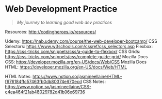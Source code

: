 # Web Development Practice

> *My journey to learning good web dev practices*


Resources: http://codingheroes.io/resources/

Udemy: https://nab.udemy.com/course/the-web-developer-bootcamp/
CSS Selectors: https://www.w3schools.com/cssref/css_selectors.asp
Flexbox: https://css-tricks.com/snippets/css/a-guide-to-flexbox/
CSS Grids: https://css-tricks.com/snippets/css/complete-guide-grid/
Mozilla Docs CSS: https://developer.mozilla.org/en-US/docs/Web/CSS
Mozilla Docs HTML: https://developer.mozilla.org/en-US/docs/Web/HTML

HTML Notes: https://www.notion.so/jasmineellaine/HTML-f676184ffc57463fb0db80374e670ecd
CSS Notes: https://www.notion.so/jasmineellaine/CSS-c4ea464f21ab48029782d41b06e69736
